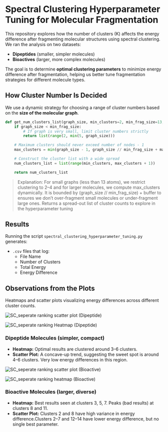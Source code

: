 # Spectral Clustering Hyperparameter Tuning for Molecular Fragmentation


This repository explores how the number of clusters (K) affects the energy difference after fragmenting molecular structures using spectral clustering. We ran the analysis on two datasets:
- **Dipeptides** (smaller, simpler molecules)
- **Bioactives** (larger, more complex molecules)

The goal is to determine **optimal clustering parameters** to minimize energy difference after fragmentation, helping us better tune fragmentation strategies for different molecule types.


## How Cluster Number Is Decided

We use a dynamic strategy for choosing a range of cluster numbers based on the **size of the molecular graph**.

```python
def get_num_clusters_list(graph_size, min_clusters=2, min_frag_size=13, max_clusters_buffer=7):
    if graph_size < min_frag_size:
        # If graph is very small, limit cluster numbers strictly
        return list(range(2, min(5, graph_size)))

    # Maximum clusters should never exceed number of nodes - 1
    max_clusters = min(graph_size - 1, graph_size // min_frag_size + max_clusters_buffer)

    # Construct the cluster list with a wide spread
    num_clusters_list = list(range(min_clusters, max_clusters + 1))

    return num_clusters_list
```
> Explanation:
> For small graphs (less than 13 atoms), we restrict clustering to 2–4 and for larger molecules, we compute max_clusters dynamically.
> It is bounded by (graph_size // min_frag_size) + buffer to ensures we don’t over-fragment small molecules or under-fragment large ones. Returns a spread-out list of cluster counts to explore in the hyperparameter tuning

## Results
Running the script `spectral_clustering_hyperparameter_tuning.py` generates:
- `.csv` files that log:
    - File Name
    - Number of Clusters
    - Total Energy
    - Energy Difference

## Observations from the Plots

Heatmaps and scatter plots visualizing energy differences across different cluster counts.

![SC_seperate ranking scatter plot (Dipeptide)](https://github.com/user-attachments/assets/b78e60a9-373b-4d35-9aca-273c9582fd84)

![SC_seperate ranking Heatmap (Dipeptide)](https://github.com/user-attachments/assets/0f539478-98a8-46b1-aba1-c3d22de0436d)



### Dipeptide Molecules (simpler, compact)
- **Heatmap:** Optimal results are clustered around 3–6 clusters.
- **Scatter Plot:**  A concave-up trend, suggesting the sweet spot is around 4–6 clusters. Very low energy differences in this region.

![SC_seperate ranking scatter plot (Bioactive)](https://github.com/user-attachments/assets/74acb152-8b2c-4150-aa8f-d7bfb3186c95)

![SC_seperate ranking heatmap  (Bioactive)](https://github.com/user-attachments/assets/f966bf0d-de24-4310-b93a-88df80ad26d8)


### Bioactive Molecules (larger, diverse)
- **Heatmap:** Best results seen at clusters 3, 5, 7. Peaks (bad results) at clusters 8 and 11.
- **Scatter Plot:** Clusters 2 and 8 have high variance in energy difference.Clusters 2–7 and 12–14 have lower energy difference, but no single best parameter.


